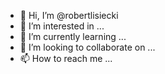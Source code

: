 - 👋 Hi, I’m @robertlisiecki
- 👀 I’m interested in ...
- 🌱 I’m currently learning ...
- 💞️ I’m looking to collaborate on ...
- 📫 How to reach me ...

<!---
robertlisiecki/robertlisiecki is a ✨ special ✨ repository because its `README.md` (this file) appears on your GitHub profile.
You can click the Preview link to take a look at your changes.
--->
